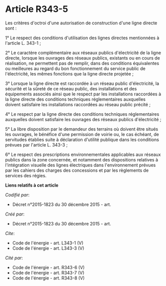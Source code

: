 # Article R343-5

Les critères d'octroi d'une autorisation de construction d'une ligne directe sont : 

1° Le respect des conditions d'utilisation des lignes directes mentionnées à l'article L. 343-1 ; 

2° Le caractère complémentaire aux réseaux publics d'électricité de la ligne directe, lorsque les ouvrages des réseaux
publics, existants ou en cours de réalisation, ne permettent pas de remplir, dans des conditions équivalentes ou meilleures
au regard du bon fonctionnement du service public de l'électricité, les mêmes fonctions que la ligne directe projetée ; 

3° Lorsque la ligne directe est raccordée à un réseau public d'électricité, la sécurité et la sûreté de ce réseau public, des
installations et des équipements associés ainsi que le respect par les installations raccordées à la ligne directe des
conditions techniques réglementaires auxquelles doivent satisfaire les installations raccordées au réseau public précité ; 

4° Le respect par la ligne directe des conditions techniques réglementaires auxquelles doivent satisfaire les ouvrages des
réseaux publics d'électricité ; 

5° La libre disposition par le demandeur des terrains où doivent être situés les ouvrages, le bénéfice d'une permission de
voirie ou, le cas échéant, de servitudes établies suite à déclaration d'utilité publique dans les conditions prévues par
l'article L. 343-3 ; 

6° Le respect des prescriptions environnementales applicables aux réseaux publics dans la zone concernée, et notamment des
dispositions relatives à l'intégration visuelle des lignes électriques dans l'environnement prévues par les cahiers des
charges des concessions et par les règlements de services des régies.

**Liens relatifs à cet article**

_Codifié par_:

  - Décret n°2015-1823 du 30 décembre 2015 - art.

_Créé par_:

  - Décret n°2015-1823 du 30 décembre 2015 - art.

_Cite_:

  - Code de l'énergie - art. L343-1 (V)
  - Code de l'énergie - art. L343-3 (V)

_Cité par_:

  - Code de l'énergie - art. R343-6 (V)
  - Code de l'énergie - art. R343-7 (V)
  - Code de l'énergie - art. R343-8 (V)
